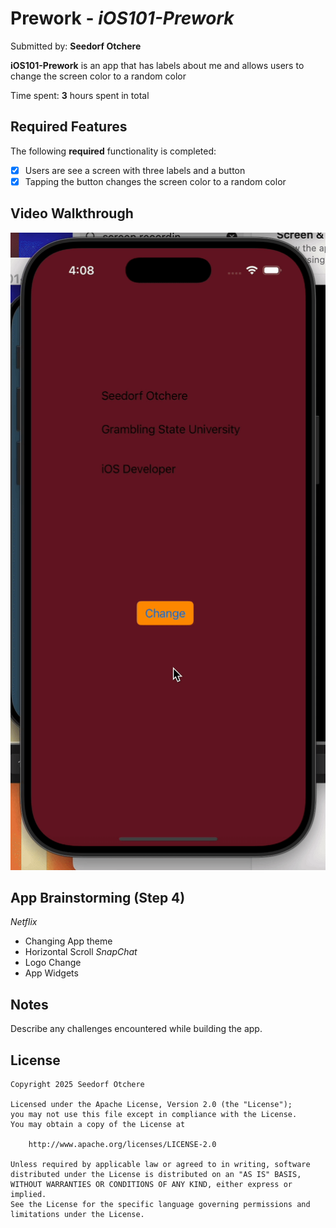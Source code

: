 # Prework - *iOS101-Prework*

Submitted by: **Seedorf Otchere**

**iOS101-Prework** is an app that has labels about me and allows users to change the screen color to a random color

Time spent: **3** hours spent in total

## Required Features

The following **required** functionality is completed:

- [x] Users are see a screen with three labels and a button
- [x] Tapping the button changes the screen color to a random color
 
## Video Walkthrough
<img src="./vid-walk.gif" alt="Video Walkthrough">

## App Brainstorming (Step 4)
*Netflix*
  - Changing App theme
  - Horizontal Scroll 
*SnapChat*
  - Logo Change  
  - App Widgets

## Notes

Describe any challenges encountered while building the app.

## License

    Copyright 2025 Seedorf Otchere

    Licensed under the Apache License, Version 2.0 (the "License");
    you may not use this file except in compliance with the License.
    You may obtain a copy of the License at

        http://www.apache.org/licenses/LICENSE-2.0

    Unless required by applicable law or agreed to in writing, software
    distributed under the License is distributed on an "AS IS" BASIS,
    WITHOUT WARRANTIES OR CONDITIONS OF ANY KIND, either express or implied.
    See the License for the specific language governing permissions and
    limitations under the License.
